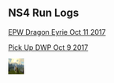 ## NS4 Run Logs

<p><a href="(EPW)DragonEyrieOct11.html">EPW Dragon Eyrie Oct 11 2017</a></p>
<p><a href="(Random)DWPOct9.html">Pick Up DWP Oct 9 2017</a></p>
<IMG SRC="beatrix.png" ALT="some text" WIDTH=32 HEIGHT=32>
